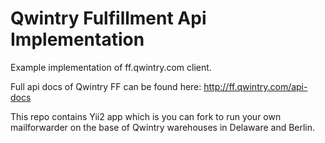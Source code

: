 Qwintry Fulfillment Api Implementation
============================
Example implementation of ff.qwintry.com client.

Full api docs of Qwintry FF can be found here: http://ff.qwintry.com/api-docs

This repo contains Yii2 app which is you can fork to run your own mailforwarder on the base of Qwintry warehouses in Delaware and Berlin.
